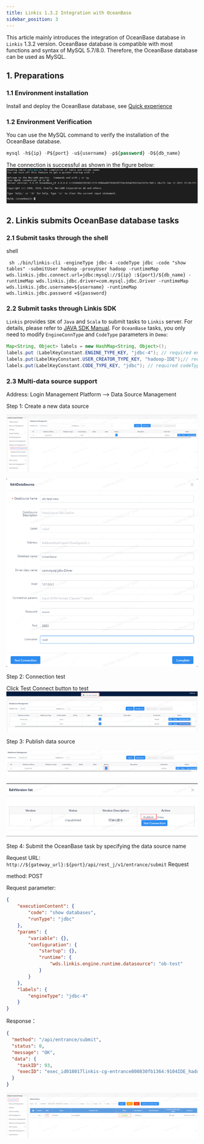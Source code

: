 ```yaml
--- 
title: Linkis 1.3.2 Integration with OceanBase
sidebar_position: 3
--- 
```


This article mainly introduces the integration of OceanBase database in `Linkis` 1.3.2 version. OceanBase database is compatible with most functions and syntax of MySQL 5.7/8.0. Therefore, the OceanBase database can be used as MySQL.

## 1. Preparations
### 1.1 Environment installation

Install and deploy the OceanBase database, see [Quick experience](https://en.oceanbase.com/docs/community-observer-en-10000000000829647)

### 1.2 Environment Verification
You can use the MySQL command to verify the installation of the OceanBase database.
```sql 
mysql -h${ip} -P${port} -u${username} -p${password} -D${db_name}
```
The connection is successful as shown in the figure below:
![](./img/ob-conn.png)

## 2. Linkis submits OceanBase database tasks
### 2.1 Submit tasks through the shell
shell

```shell
 sh ./bin/linkis-cli -engineType jdbc-4 -codeType jdbc -code "show tables" -submitUser hadoop -proxyUser hadoop -runtimeMap wds.linkis.jdbc.connect.url=jdbc:mysql://${ip} :${port}/${db_name} -runtimeMap wds.linkis.jdbc.driver=com.mysql.jdbc.Driver -runtimeMap wds.linkis.jdbc.username=${username} -runtimeMap wds.linkis.jdbc.password =${password} 
``` 

### 2.2 Submit tasks through Linkis SDK
`Linkis` provides `SDK` of `Java` and `Scala` to submit tasks to `Linkis` server. For details, please refer to [JAVA SDK Manual](/user-guide/sdk-manual.md). For `OceanBase` tasks, you only need to modify `EngineConnType` and `CodeType` parameters in `Demo`:
```java 
Map<String, Object> labels = new HashMap<String, Object>(); 
labels.put (LabelKeyConstant.ENGINE_TYPE_KEY, "jdbc-4"); // required engineType Label
labels.put(LabelKeyConstant.USER_CREATOR_TYPE_KEY, "hadoop-IDE");// required execute user and creator 
labels.put(LabelKeyConstant.CODE_TYPE_KEY, "jdbc"); // required codeType 
``` 

### 2.3 Multi-data source support
Address: Login Management Platform --> Data Source Management

Step 1: Create a new data source

![](./img/ds-manage-en.png)

![](./img/new-en.png)

Step 2: Connection test

Click Test Connect button to test
![](./img/ob-test-en.png)

Step 3: Publish data source

![](./img/publish-1-en.png)

![](./img/publish-2-en.png)

Step 4: Submit the OceanBase task by specifying the data source name

Request URL: `http://${gateway_url}:${port}/api/rest_j/v1/entrance/submit` Request

method: POST

Request parameter:
```json 
{
    "executionContent": {
        "code": "show databases",
        "runType": "jdbc"
    },
    "params": {
        "variable": {},
        "configuration": {
            "startup": {},
            "runtime": {
                "wds.linkis.engine.runtime.datasource": "ob-test"
            }
        }
    },
    "labels": {
        "engineType": "jdbc-4"
    }
}
```
Response：
```json
{
  "method": "/api/entrance/submit",
  "status": 0,
  "message": "OK",
  "data": {
    "taskID": 93,
    "execID": "exec_id018017linkis-cg-entrance000830fb1364:9104IDE_hadoop_jdbc_0"
  }
}
```

![](./img/show-status-en.png)
